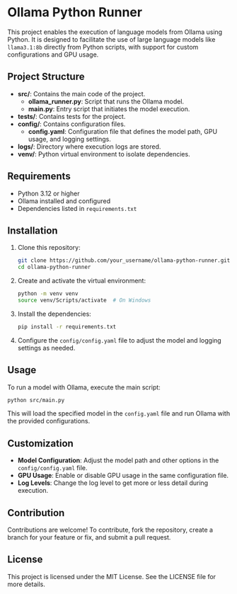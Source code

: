 # Ollama Python Runner

This project enables the execution of language models from Ollama using Python. It is designed to facilitate the use of large language models like `llama3.1:8b` directly from Python scripts, with support for custom configurations and GPU usage.

## Project Structure

- **src/**: Contains the main code of the project.
  - **ollama_runner.py**: Script that runs the Ollama model.
  - **main.py**: Entry script that initiates the model execution.
- **tests/**: Contains tests for the project.
- **config/**: Contains configuration files.
  - **config.yaml**: Configuration file that defines the model path, GPU usage, and logging settings.
- **logs/**: Directory where execution logs are stored.
- **venv/**: Python virtual environment to isolate dependencies.

## Requirements

- Python 3.12 or higher
- Ollama installed and configured
- Dependencies listed in `requirements.txt`

## Installation

1. Clone this repository:
   ```bash
   git clone https://github.com/your_username/ollama-python-runner.git
   cd ollama-python-runner
   ```

2. Create and activate the virtual environment:
   ```bash
   python -m venv venv
   source venv/Scripts/activate  # On Windows
   ```

3. Install the dependencies:
   ```bash
   pip install -r requirements.txt
   ```

4. Configure the `config/config.yaml` file to adjust the model and logging settings as needed.

## Usage

To run a model with Ollama, execute the main script:

```bash
python src/main.py
```

This will load the specified model in the `config.yaml` file and run Ollama with the provided configurations.

## Customization

- **Model Configuration**: Adjust the model path and other options in the `config/config.yaml` file.
- **GPU Usage**: Enable or disable GPU usage in the same configuration file.
- **Log Levels**: Change the log level to get more or less detail during execution.

## Contribution

Contributions are welcome! To contribute, fork the repository, create a branch for your feature or fix, and submit a pull request.

## License

This project is licensed under the MIT License. See the LICENSE file for more details.
